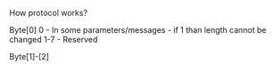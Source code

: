 How protocol works?

Byte[0]
0 - In some parameters/messages - if 1 than length cannot be changed
1-7 - Reserved

Byte[1]-[2]